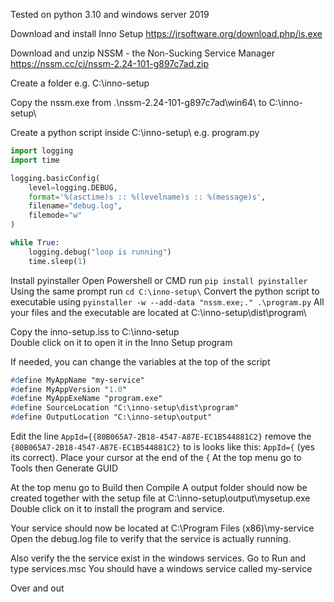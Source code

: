 Tested on python 3.10 and windows server 2019

Download and install Inno Setup
https://jrsoftware.org/download.php/is.exe

Download and unzip NSSM - the Non-Sucking Service Manager
https://nssm.cc/ci/nssm-2.24-101-g897c7ad.zip

Create a folder e.g. C:\inno-setup

Copy the nssm.exe from .\nssm-2.24-101-g897c7ad\win64\ to C:\inno-setup\

Create a python script inside C:\inno-setup\ e.g. program.py

```python
import logging
import time

logging.basicConfig(
    level=logging.DEBUG,
    format='%(asctime)s :: %(levelname)s :: %(message)s',
    filename="debug.log",
    filemode="w"
)

while True:
    logging.debug("loop is running")
    time.sleep(1)
```

Install pyinstaller 
Open Powershell or CMD run ```pip install pyinstaller```
Using the same prompt run ```cd C:\inno-setup\```
Convert the python script to executable using ```pyinstaller -w --add-data "nssm.exe;." .\program.py```
All your files and the executable are located at C:\inno-setup\dist\program\

Copy the inno-setup.iss to C:\inno-setup\
Double click on it to open it in the Inno Setup program

If needed, you can change the variables at the top of the script
```pascal
#define MyAppName "my-service"
#define MyAppVersion "1.0"
#define MyAppExeName "program.exe"
#define SourceLocation "C:\inno-setup\dist\program"
#define OutputLocation "C:\inno-setup\output"
```

Edit the line ```AppId={{80B065A7-2B18-4547-A87E-EC1B544881C2}``` remove the ```{80B065A7-2B18-4547-A87E-EC1B544881C2}``` to is looks like this: ```AppId={``` (yes its correct). Place your cursor at the end of the {
At the top menu go to Tools then Generate GUID

At the top menu go to Build then Compile
A output folder should now be created together with the setup file at C:\inno-setup\output\mysetup.exe
Double click on it to install the program and service.

Your service should now be located at C:\Program Files (x86)\my-service\
Open the debug.log file to verify that the service is actually running.

Also verify the the service exist in the windows services. Go to Run and type services.msc
You should have a windows service called my-service

Over and out


